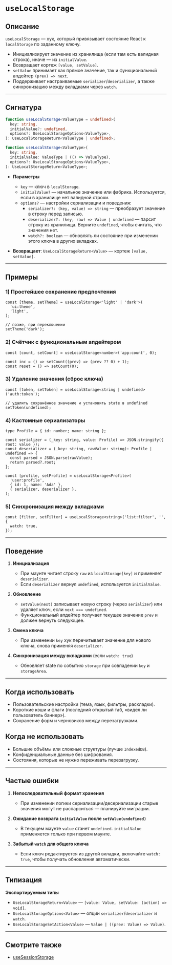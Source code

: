 # `useLocalStorage`

## Описание

`useLocalStorage` — хук, который привязывает состояние React к `localStorage` по заданному ключу.

- Инициализирует значение из хранилища (если там есть валидная строка), иначе — из `initialValue`.
- Возвращает кортеж `[value, setValue]`.
- `setValue` принимает как прямое значение, так и функциональный апдейтер `(prev) => next`.
- Поддерживает настраиваемые `serializer`/`deserializer`, а также синхронизацию между вкладками через `watch`.

---

## Сигнатура

```ts
function useLocalStorage<ValueType = undefined>(
  key: string,
  initialValue?: undefined,
  options?: UseLocalStorageOptions<ValueType>,
): UseLocalStorageReturn<ValueType | undefined>;

function useLocalStorage<ValueType>(
  key: string,
  initialValue: ValueType | (() => ValueType),
  options?: UseLocalStorageOptions<ValueType>,
): UseLocalStorageReturn<ValueType>;
```

- **Параметры**
   - `key` — ключ в `localStorage`.
   - `initialValue?` — начальное значение или фабрика. Используется, если в хранилище нет валидной строки.
   - `options?` — настройки сериализации и поведения:
      - `serializer?: (key, value) => string` — преобразует значение в строку перед записью.
      - `deserializer?: (key, raw) => Value | undefined` — парсит строку из хранилища. Верните `undefined`, чтобы считать, что значения нет.
      - `watch?: boolean` — обновлять ли состояние при изменении этого ключа в других вкладках.

- **Возвращает**: `UseLocalStorageReturn<Value>` — кортеж `[value, setValue]`.

---

## Примеры

### 1) Простейшее сохранение предпочтения
```tsx
const [theme, setTheme] = useLocalStorage<'light' | 'dark'>(
  'ui:theme',
  'light',
);

// позже, при переключении
setTheme('dark');
```

### 2) Счётчик с функциональным апдейтером
```tsx
const [count, setCount] = useLocalStorage<number>('app:count', 0);

const inc = () => setCount((prev) => (prev ?? 0) + 1);
const reset = () => setCount(0);
```

### 3) Удаление значения (сброс ключа)
```tsx
const [token, setToken] = useLocalStorage<string | undefined>('auth:token');

// удалить сохранённое значение и установить state в undefined
setToken(undefined);
```

### 4) Кастомные сериализаторы
```tsx
type Profile = { id: number; name: string };

const serializer = (_key: string, value: Profile) => JSON.stringify({ root: value });
const deserializer = (_key: string, rawValue: string): Profile | undefined => {
  const parsed = JSON.parse(rawValue);
  return parsed?.root;
};

const [profile, setProfile] = useLocalStorage<Profile>(
  'user:profile',
  { id: 1, name: 'Ada' },
  { serializer, deserializer },
);
```

### 5) Синхронизация между вкладками
```tsx
const [filter, setFilter] = useLocalStorage<string>('list:filter', '', {
  watch: true,
});
```

---

## Поведение

1. **Инициализация**
   - При маунте читает строку `raw` из `localStorage[key]` и применяет `deserializer`.
   - Если `deserializer` вернул `undefined`, используется `initialValue`.

2. **Обновление**
   - `setValue(next)` записывает новую строку (через `serializer`) или удаляет ключ, если `next === undefined`.
   - Функциональный апдейтер получает текущее значение `prev` и должен вернуть следующее.

3. **Смена ключа**
   - При изменении `key` хук перечитывает значение для нового ключа, снова применяя `deserializer`.

4. **Синхронизация между вкладками** (если `watch: true`)
   - Обновляет state по событию `storage` при совпадении `key` и `storageArea`.

---

## Когда использовать

- Пользовательские настройки (тема, язык, фильтры, раскладки).
- Короткие кэши и флаги (последний открытый таб, «видел ли пользователь баннер»).
- Сохранение форм и черновиков между перезагрузками.

## Когда **не** использовать

- Большие объёмы или сложные структуры (лучше `IndexedDB`).
- Конфиденциальные данные без шифрования.
- Состояния, которые не нужно переживать перезагрузку.

---

## Частые ошибки

1. **Непоследовательный формат хранения**
   - При изменении логики сериализации/десериализации старые значения могут не распарситься — планируйте миграции.

2. **Ожидание возврата `initialValue` после `setValue(undefined)`**
   - В текущем маунте `value` станет `undefined`. `initialValue` применяется только при первом маунте.

3. **Забытый `watch` для общего ключа**
   - Если ключ редактируется из другой вкладки, включайте `watch: true`, чтобы получать обновления автоматически.

---

## Типизация

**Экспортируемым типы**

- `UseLocalStorageReturn<Value>` — `[value: Value, setValue: (action) => void]`.
- `UseLocalStorageOptions<Value>` — опции `serializer`/`deserializer` и `watch`.
- `UseLocalStorageSetAction<Value>` — `Value | ((prev: Value) => Value)`.

---

## Смотрите также

- [useSessionStorage](useSessionStorage.md)
